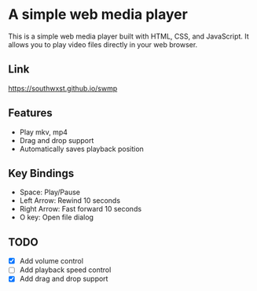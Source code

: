 # A simple web media player

This is a simple web media player built with HTML, CSS, and JavaScript. It allows you to play video files directly in your web browser.

## Link

https://southwxst.github.io/swmp

## Features

- Play mkv, mp4
- Drag and drop support
- Automatically saves playback position
 
## Key Bindings

- Space: Play/Pause
- Left Arrow: Rewind 10 seconds
- Right Arrow: Fast forward 10 seconds
- O key: Open file dialog
 
## TODO

- [x] Add volume control
- [ ] Add playback speed control
- [x] Add drag and drop support
